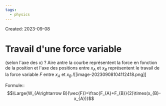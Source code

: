 ```yaml
---
tags:
  - physics
---
```

Created: 2023-09-08

# Travail d'une force variable
(selon l'axe des x)
?
Aire antre la courbe représentent la force en fonction de la position et l'axe des positions entre $x_{A}$ et $x_{B}$ représentent le travail de la force variable $F$ entre $x_{A}$ et $x_{B}$.![[image-20230908104112418.png]]
<!--SR:!2023-09-20,1,130-->

Formule::$$\Large{W_{A\rightarrow B}(\vec{F})=\frac{F_{A}+F_{B}}{2}\times(x_{B}-x_{A})}$$
<!--SR:!2023-09-24,10,250-->